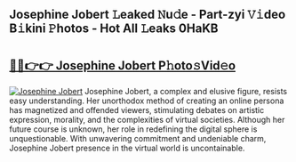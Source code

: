 ## Josephine Jobert 𝙻eaked 𝙽u𝚍e - Part-zyi 𝚅𝚒deo B𝚒kini 𝙿hotos - Hot All 𝙻eaks 0HaKB

# <h2><a href="http://ld0bvwc.urlbe.top/?page=Josephine+Jobert">🔗🔗👉👉 Josephine Jobert P𝚑oto𝚜Vid𝚎o</a></h2>

[![Josephine Jobert](https://i.imgur.com/eBuTRDB.gif)](http://ld0bvwc.urlbe.top/?page=Josephine+Jobert)
Josephine Jobert, a complex and elusive figure, resists easy understanding. Her unorthodox method of creating an online persona has magnetized and offended viewers, stimulating debates on artistic expression, morality, and the complexities of virtual societies. Although her future course is unknown, her role in redefining the digital sphere is unquestionable. With unwavering commitment and undeniable charm, Josephine Jobert presence in the virtual world is uncontainable.
